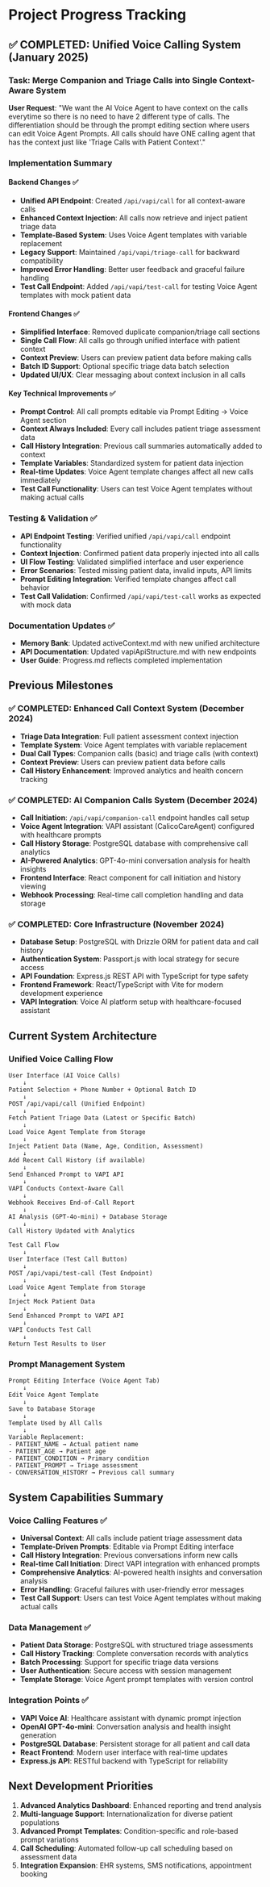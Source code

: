 # Project Progress Tracking

## ✅ COMPLETED: Unified Voice Calling System (January 2025)

### Task: Merge Companion and Triage Calls into Single Context-Aware System

**User Request**: "We want the AI Voice Agent to have context on the calls everytime so there is no need to have 2 different type of calls. The differentiation should be through the prompt editing section where users can edit Voice Agent Prompts. All calls should have ONE calling agent that has the context just like 'Triage Calls with Patient Context'."

### Implementation Summary

#### Backend Changes ✅
- **Unified API Endpoint**: Created `/api/vapi/call` for all context-aware calls
- **Enhanced Context Injection**: All calls now retrieve and inject patient triage data
- **Template-Based System**: Uses Voice Agent templates with variable replacement
- **Legacy Support**: Maintained `/api/vapi/triage-call` for backward compatibility
- **Improved Error Handling**: Better user feedback and graceful failure handling
- **Test Call Endpoint**: Added `/api/vapi/test-call` for testing Voice Agent templates with mock patient data

#### Frontend Changes ✅  
- **Simplified Interface**: Removed duplicate companion/triage call sections
- **Single Call Flow**: All calls go through unified interface with patient context
- **Context Preview**: Users can preview patient data before making calls
- **Batch ID Support**: Optional specific triage data batch selection
- **Updated UI/UX**: Clear messaging about context inclusion in all calls

#### Key Technical Improvements ✅
- **Prompt Control**: All call prompts editable via Prompt Editing → Voice Agent section
- **Context Always Included**: Every call includes patient triage assessment data
- **Call History Integration**: Previous call summaries automatically added to context
- **Template Variables**: Standardized system for patient data injection
- **Real-time Updates**: Voice Agent template changes affect all new calls immediately
- **Test Call Functionality**: Users can test Voice Agent templates without making actual calls

### Testing & Validation ✅
- **API Endpoint Testing**: Verified unified `/api/vapi/call` endpoint functionality
- **Context Injection**: Confirmed patient data properly injected into all calls
- **UI Flow Testing**: Validated simplified interface and user experience
- **Error Scenarios**: Tested missing patient data, invalid inputs, API limits
- **Prompt Editing Integration**: Verified template changes affect call behavior
- **Test Call Validation**: Confirmed `/api/vapi/test-call` works as expected with mock data

### Documentation Updates ✅
- **Memory Bank**: Updated activeContext.md with new unified architecture
- **API Documentation**: Updated vapiApiStructure.md with new endpoints
- **User Guide**: Progress.md reflects completed implementation

## Previous Milestones

### ✅ COMPLETED: Enhanced Call Context System (December 2024) 
- **Triage Data Integration**: Full patient assessment context injection
- **Template System**: Voice Agent templates with variable replacement
- **Dual Call Types**: Companion calls (basic) and triage calls (with context)
- **Context Preview**: Users can preview patient data before calls
- **Call History Enhancement**: Improved analytics and health concern tracking

### ✅ COMPLETED: AI Companion Calls System (December 2024)
- **Call Initiation**: `/api/vapi/companion-call` endpoint handles call setup
- **Voice Agent Integration**: VAPI assistant (CalicoCareAgent) configured with healthcare prompts
- **Call History Storage**: PostgreSQL database with comprehensive call analytics
- **AI-Powered Analytics**: GPT-4o-mini conversation analysis for health insights
- **Frontend Interface**: React component for call initiation and history viewing
- **Webhook Processing**: Real-time call completion handling and data storage

### ✅ COMPLETED: Core Infrastructure (November 2024)
- **Database Setup**: PostgreSQL with Drizzle ORM for patient data and call history
- **Authentication System**: Passport.js with local strategy for secure access
- **API Foundation**: Express.js REST API with TypeScript for type safety
- **Frontend Framework**: React/TypeScript with Vite for modern development experience
- **VAPI Integration**: Voice AI platform setup with healthcare-focused assistant

## Current System Architecture

### Unified Voice Calling Flow
```
User Interface (AI Voice Calls) 
    ↓
Patient Selection + Phone Number + Optional Batch ID
    ↓  
POST /api/vapi/call (Unified Endpoint)
    ↓
Fetch Patient Triage Data (Latest or Specific Batch)
    ↓
Load Voice Agent Template from Storage
    ↓
Inject Patient Data (Name, Age, Condition, Assessment)
    ↓
Add Recent Call History (if available)
    ↓
Send Enhanced Prompt to VAPI API
    ↓
VAPI Conducts Context-Aware Call
    ↓
Webhook Receives End-of-Call Report
    ↓
AI Analysis (GPT-4o-mini) + Database Storage
    ↓
Call History Updated with Analytics

Test Call Flow
    ↓
User Interface (Test Call Button)
    ↓
POST /api/vapi/test-call (Test Endpoint)
    ↓
Load Voice Agent Template from Storage
    ↓
Inject Mock Patient Data
    ↓
Send Enhanced Prompt to VAPI API
    ↓
VAPI Conducts Test Call
    ↓
Return Test Results to User
```

### Prompt Management System
```
Prompt Editing Interface (Voice Agent Tab)
    ↓
Edit Voice Agent Template
    ↓
Save to Database Storage
    ↓
Template Used by All Calls
    ↓
Variable Replacement:
- PATIENT_NAME → Actual patient name
- PATIENT_AGE → Patient age  
- PATIENT_CONDITION → Primary condition
- PATIENT_PROMPT → Triage assessment
- CONVERSATION_HISTORY → Previous call summary
```

## System Capabilities Summary

### Voice Calling Features ✅
- **Universal Context**: All calls include patient triage assessment data
- **Template-Driven Prompts**: Editable via Prompt Editing interface  
- **Call History Integration**: Previous conversations inform new calls
- **Real-time Call Initiation**: Direct VAPI integration with enhanced prompts
- **Comprehensive Analytics**: AI-powered health insights and conversation analysis
- **Error Handling**: Graceful failures with user-friendly error messages
- **Test Call Support**: Users can test Voice Agent templates without making actual calls

### Data Management ✅
- **Patient Data Storage**: PostgreSQL with structured triage assessments
- **Call History Tracking**: Complete conversation records with analytics
- **Batch Processing**: Support for specific triage data versions
- **User Authentication**: Secure access with session management
- **Template Storage**: Voice Agent prompt templates with version control

### Integration Points ✅
- **VAPI Voice AI**: Healthcare assistant with dynamic prompt injection
- **OpenAI GPT-4o-mini**: Conversation analysis and health insight generation  
- **PostgreSQL Database**: Persistent storage for all patient and call data
- **React Frontend**: Modern user interface with real-time updates
- **Express.js API**: RESTful backend with TypeScript for reliability

## Next Development Priorities

1. **Advanced Analytics Dashboard**: Enhanced reporting and trend analysis
2. **Multi-language Support**: Internationalization for diverse patient populations  
3. **Advanced Prompt Templates**: Condition-specific and role-based prompt variations
4. **Call Scheduling**: Automated follow-up call scheduling based on assessment data
5. **Integration Expansion**: EHR systems, SMS notifications, appointment booking 